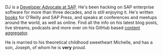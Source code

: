 DJ is a [Developer Advocate at SAP](https://developers.sap.com/developer-advocates.html). He's been hacking on SAP enterprise software for more than three decades, and is still enjoying it. He's written [books](https://qmacro.org/about/) for O'Reilly and SAP Press, and speaks at conferences and meetups around the world, as well as online. Find all the info on his latest blog posts, live streams, podcasts and more over on his GitHub based [content aggregator](https://github.com/qmacro).

He is married to his theoretical childhood sweetheart Michelle, and has a son, Joseph, of whom he is **very** proud.
